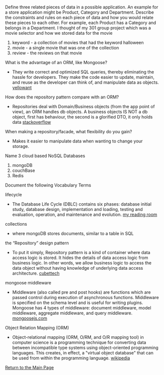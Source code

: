 Define three related pieces of data in a possible application. An example for a store application might be Product, Category and Department. Describe the constraints and rules on each piece of data and how you would relate these pieces to each other. For example, each Product has a Category and belongs in a Department. I thought of my 301 group project which was a movie selector and how we stored data for the movie
1. keyword - a collection of movies that had the keyword halloween
2. movie - a single movie that was one of the collection
3. review - the reviews on that movie

What is the advantage of an ORM, like Mongoose?
- They write correct and optimized SQL queries, thereby eliminating the hassle for developers. They make the code easier to update, maintain, and reuse as the developer can think of, and manipulate data as objects. [yellowant](https://blog.yellowant.com/orm-rethinking-data-as-objects-8ddaa43b1410)

How does the repository pattern compare with an ORM?
- Repositories deal with Domain/Business objects (from the app point of view), an ORM handles db objects. A business objects IS NOT a db object, first has behaviour, the second is a glorified DTO, it only holds data [stackoverflow](https://stackoverflow.com/questions/10155517/repository-pattern-vs-orm#:~:text=Repositories%20deal%20with%20Domain%2FBusiness,DTO%2C%20it%20only%20holds%20data.)

When making a repository/facade, what flexibility do you gain?
- Makes it easier to manipulate data when wanting to change your storage.

Name 3 cloud based NoSQL Databases
1. mongoDB
2. couchBase
3. Redis

Document the following Vocabulary Terms

lifecycle
- The Database Life Cycle (DBLC) contains six phases: database initial study, database design, implementation and loading, testing and evaluation, operation, and maintenance and evolution. [my reading room](http://www.myreadingroom.co.in/notes-and-studymaterial/65-dbms/506-database-development-life-cycle.html)

collections
- where mongoDB stores documents, similar to a table in SQL

the “Repository” design pattern
- To put it simply, Repository pattern is a kind of container where data access logic is stored. It hides the details of data access logic from business logic. In other words, we allow business logic to access the data object without having knowledge of underlying data access architecture. [cubettech](https://cubettech.com/resources/blog/introduction-to-repository-design-pattern/)

mongoose middleware
- Middleware (also called pre and post hooks) are functions which are passed control during execution of asynchronous functions. Middleware is specified on the schema level and is useful for writing plugins. Mongoose has 4 types of middleware: document middleware, model middleware, aggregate middleware, and query middleware. [mongoosejs.com](https://mongoosejs.com/docs/middleware.html)

Object Relation Mapping (ORM)
- Object-relational mapping (ORM, O/RM, and O/R mapping tool) in computer science is a programming technique for converting data between incompatible type systems using object-oriented programming languages. This creates, in effect, a "virtual object database" that can be used from within the programming language. [wikipedia](https://en.wikipedia.org/wiki/Object%E2%80%93relational_mapping)

[Return to the Main Page](README.md)